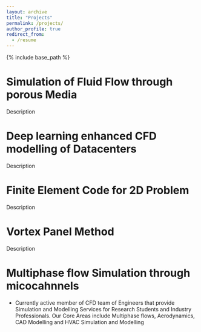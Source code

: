 ```yaml
---
layout: archive
title: "Projects"
permalink: /projects/
author_profile: true
redirect_from:
  - /resume
---
```


{% include base_path %}

Simulation of Fluid Flow through porous Media
======
Description

Deep learning enhanced CFD modelling of Datacenters
======
Description

Finite Element Code for 2D Problem
======
Description

Vortex Panel Method
======
Description

Multiphase flow Simulation through micocahnnels
======
* Currently active member of CFD team of Engineers that provide Simulation and Modelling Services for Research Students and Industry Professionals. Our Core Areas include Multiphase flows, Aerodynamics, CAD Modelling and HVAC Simulation and Modelling
